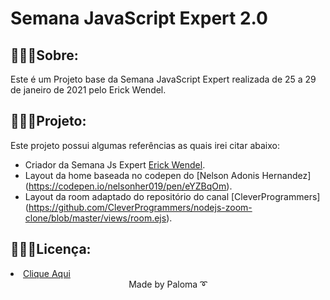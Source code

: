 # Semana JavaScript Expert 2.0

## 👩🏽‍💻Sobre:
Este é um Projeto base da Semana JavaScript Expert realizada de 25 a 29 de janeiro de 2021 pelo Erick Wendel.

## 👩🏽‍💻Projeto:

Este projeto possui algumas referências as quais irei citar abaixo:
- Criador da Semana Js Expert [Erick Wendel](https://github.com/erickwendel).
- Layout da home baseada no codepen do [Nelson Adonis Hernandez] (https://codepen.io/nelsonher019/pen/eYZBqOm).
- Layout da room adaptado do repositório do canal [CleverProgrammers] (https://github.com/CleverProgrammers/nodejs-zoom-clone/blob/master/views/room.ejs).

## 👩🏽‍💻Licença:

<li><a href="https://github.com/palomavila/zoom-clone-js-expert/blob/main/LICENSE">Clique Aqui</a></li>

<div align="center">
Made by Paloma ➰</p>
